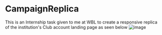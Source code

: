 ﻿# CampaignReplica
 This is an Internship task given to me at WBL to create a responsive replica of the institution's Club account landing page as seen below
 ![image](https://github.com/wotengs/CampaignReplica/assets/88835433/1b798049-1077-4237-897f-d7a67ef6304a)

